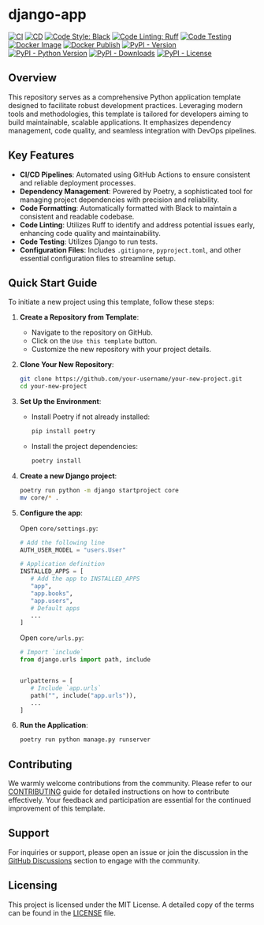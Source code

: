 # django-app

[![CI](https://github.com/youzarsiph/django-app/actions/workflows/ci.yml/badge.svg)](https://github.com/youzarsiph/django-app/actions/workflows/ci.yml)
[![CD](https://github.com/youzarsiph/django-app/actions/workflows/cd.yml/badge.svg)](https://github.com/youzarsiph/django-app/actions/workflows/cd.yml)
[![Code Style: Black](https://github.com/youzarsiph/django-app/actions/workflows/black.yml/badge.svg)](https://github.com/youzarsiph/django-app/actions/workflows/black.yml)
[![Code Linting: Ruff](https://github.com/youzarsiph/django-app/actions/workflows/ruff.yml/badge.svg)](https://github.com/youzarsiph/django-app/actions/workflows/ruff.yml)
[![Code Testing](https://github.com/youzarsiph/django-app/actions/workflows/tests.yml/badge.svg)](https://github.com/youzarsiph/django-app/actions/workflows/tests.yml)
[![Docker Image](https://github.com/youzarsiph/django-app/actions/workflows/docker-image.yml/badge.svg)](https://github.com/youzarsiph/django-app/actions/workflows/docker-image.yml)
[![Docker Publish](https://github.com/youzarsiph/django-app/actions/workflows/docker-publish.yml/badge.svg)](https://github.com/youzarsiph/django-app/actions/workflows/docker-publish.yml)
[![PyPI - Version](https://img.shields.io/pypi/v/django-app?logo=pypi&logoColor=white)](https://pypi.org/project/django-app/)
[![PyPI - Python Version](https://img.shields.io/pypi/pyversions/django-app?logo=python&logoColor=white)](https://pypi.org/project/django-app/)
[![PyPI - Downloads](https://img.shields.io/pypi/dm/django-app?logo=pypi&logoColor=white)](https://pypi.org/project/django-app/)
[![PyPI - License](https://img.shields.io/pypi/l/django-app?logo=pypi&logoColor=white)](https://pypi.org/project/django-app/)

## Overview

This repository serves as a comprehensive Python application template designed to facilitate robust development practices. Leveraging modern tools and methodologies, this template is tailored for developers aiming to build maintainable, scalable applications. It emphasizes dependency management, code quality, and seamless integration with DevOps pipelines.

## Key Features

- **CI/CD Pipelines**: Automated using GitHub Actions to ensure consistent and reliable deployment processes.
- **Dependency Management**: Powered by Poetry, a sophisticated tool for managing project dependencies with precision and reliability.
- **Code Formatting**: Automatically formatted with Black to maintain a consistent and readable codebase.
- **Code Linting**: Utilizes Ruff to identify and address potential issues early, enhancing code quality and maintainability.
- **Code Testing**: Utilizes Django to run tests.
- **Configuration Files**: Includes `.gitignore`, `pyproject.toml`, and other essential configuration files to streamline setup.

## Quick Start Guide

To initiate a new project using this template, follow these steps:

1. **Create a Repository from Template**:
   - Navigate to the repository on GitHub.
   - Click on the `Use this template` button.
   - Customize the new repository with your project details.

2. **Clone Your New Repository**:

   ```bash
   git clone https://github.com/your-username/your-new-project.git
   cd your-new-project
   ```

3. **Set Up the Environment**:
   - Install Poetry if not already installed:

     ```bash
     pip install poetry
     ```

   - Install the project dependencies:

     ```bash
     poetry install
     ```

4. **Create a new Django project**:

   ```bash
   poetry run python -m django startproject core
   mv core/* .
   ```

5. **Configure the app**:

   Open `core/settings.py`:

   ```python
   # Add the following line
   AUTH_USER_MODEL = "users.User"

   # Application definition
   INSTALLED_APPS = [
      # Add the app to INSTALLED_APPS
      "app",
      "app.books",
      "app.users",
      # Default apps
      ...
   ]
   ```

   Open `core/urls.py`:

   ```python
   # Import `include`
   from django.urls import path, include
   
   
   urlpatterns = [
      # Include `app.urls`
      path("", include("app.urls")),
      ...
   ]
   ```

6. **Run the Application**:

   ```bash
   poetry run python manage.py runserver
   ```

## Contributing

We warmly welcome contributions from the community. Please refer to our [CONTRIBUTING](CONTRIBUTING.md) guide for detailed instructions on how to contribute effectively. Your feedback and participation are essential for the continued improvement of this template.

## Support

For inquiries or support, please open an issue or join the discussion in the [GitHub Discussions](https://github.com/youzarsiph/django-app/discussions) section to engage with the community.

## Licensing

This project is licensed under the MIT License. A detailed copy of the terms can be found in the [LICENSE](LICENSE) file.
